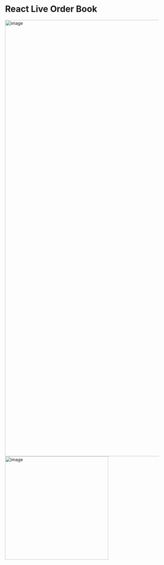 # React Live Order Book

<img width="1426" alt="image" src="https://user-images.githubusercontent.com/14795934/137242154-c3624d36-075f-4446-b6f1-089de9066bfd.png">
<img width="338" alt="image" src="https://user-images.githubusercontent.com/14795934/137242206-8e3bc0be-cc90-49aa-8330-e0237d71a363.png">
